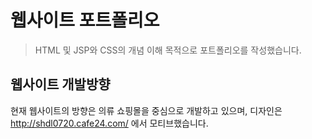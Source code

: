 # 웹사이트 포트폴리오

> HTML 및 JSP와 CSS의 개념 이해 목적으로 포트폴리오를 작성했습니다.

## 웹사이트 개발방향

현재 웹사이트의 방향은 의류 쇼핑몰을 중심으로 개발하고 있으며, 디자인은 http://shdl0720.cafe24.com/ 에서 모티브했습니다.